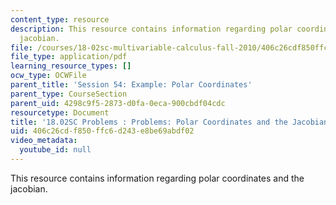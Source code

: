 ```yaml
---
content_type: resource
description: This resource contains information regarding polar coordinates and the
  jacobian.
file: /courses/18-02sc-multivariable-calculus-fall-2010/406c26cdf850ffc6d243e8be69abdf02_MIT18_02SC_pb_54_quest.pdf
file_type: application/pdf
learning_resource_types: []
ocw_type: OCWFile
parent_title: 'Session 54: Example: Polar Coordinates'
parent_type: CourseSection
parent_uid: 4298c9f5-2873-d0fa-0eca-900cbdf04cdc
resourcetype: Document
title: '18.02SC Problems : Problems: Polar Coordinates and the Jacobian'
uid: 406c26cd-f850-ffc6-d243-e8be69abdf02
video_metadata:
  youtube_id: null
---
```

This resource contains information regarding polar coordinates and the jacobian.

